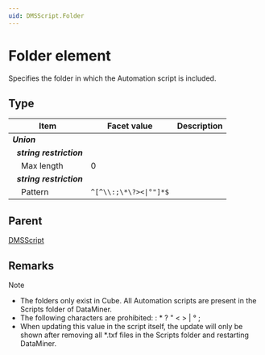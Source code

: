 ```yaml
---
uid: DMSScript.Folder
---
```


# Folder element

Specifies the folder in which the Automation script is included.

## Type

|Item|Facet value|Description|
|--- |--- |--- |
|***Union***|||
|&nbsp;&nbsp;***string restriction***|||
|&nbsp;&nbsp;&nbsp;&nbsp;Max length|0||
|&nbsp;&nbsp;***string restriction***|||
|&nbsp;&nbsp;&nbsp;&nbsp;Pattern|`^[^\\:;\*\?><\|°"]*$`||

## Parent

[DMSScript](xref:DMSScript)

## Remarks

> [!NOTE]
>
> - The folders only exist in Cube. All Automation scripts are present in the Scripts folder of DataMiner.
> - The following characters are prohibited: : * ? " < > | ° ;
> - When updating this value in the script itself, the update will only be shown after removing all *.txf files in the Scripts folder and restarting DataMiner.
